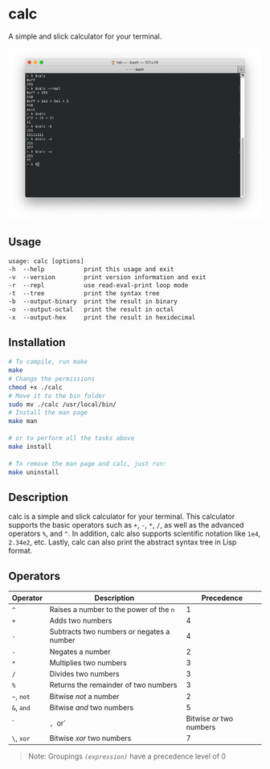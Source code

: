 # calc

A simple and slick calculator for your terminal.

![calc](images/calc.png "calc")

## Usage

```
usage: calc [options]
-h  --help           print this usage and exit
-v  --version        print version information and exit
-r  --repl           use read-eval-print loop mode
-t  --tree           print the syntax tree
-b  --output-binary  print the result in binary
-o  --output-octal   print the result in octal
-x  --output-hex     print the result in hexidecimal
```

## Installation

```bash
# To compile, run make
make
# Change the permissions
chmod +x ./calc
# Move it to the bin folder
sudo mv ./calc /usr/local/bin/
# Install the man page
make man

# or to perform all the tasks above
make install

# To remove the man page and calc, just run:
make uninstall
```

## Description

calc is a simple and slick calculator for your terminal. 
This calculator supports the basic operators such as `+`, `-`, `*`, `/`, as well as
the advanced operators `%`, and `^`. In addition, calc also supports scientific notation like
`1e4`, `2.34e2`, etc. Lastly, calc can also print the abstract syntax tree in Lisp format.

## Operators

|  Operator  |                Description                  | Precedence |
|------------|---------------------------------------------|------------|
|    `^`     | Raises a number to the power of the `n`     |     1      |
|    `+`     | Adds two numbers                            |     4      |
|    `-`     | Subtracts two numbers or negates a number   |     4      |
|    `-`     | Negates a number                            |     2      |
|    `*`     | Multiplies two numbers                      |     3      |
|    `/`     | Divides two numbers                         |     3      |
|    `%`     | Returns the remainder of two numbers        |     3      |
| `~`, `not` | Bitwise *not* a number                      |     2      |
| `&`, `and` | Bitwise *and* two numbers                   |     5      |
| `|`, `or`  | Bitwise *or*  two numbers                   |     6      |
| `\`, `xor` | Bitwise *xor* two numbers                   |     7      |

> Note: Groupings *`(expression)`* have a precedence level of 0
